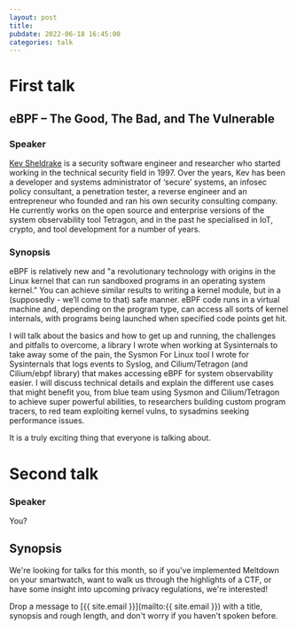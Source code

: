 ```yaml
---
layout: post
title:
pubdate: 2022-06-18 16:45:00
categories: talk
---
```

# First talk

## eBPF – The Good, The Bad, and The Vulnerable

### Speaker

[Kev Sheldrake](https://twitter.com/kevsheldrake) is a security software engineer and researcher who started working in the technical security field in 1997.  Over the years, Kev has been a developer and systems administrator of ‘secure’ systems, an infosec policy consultant, a penetration tester, a reverse engineer and an entrepreneur who founded and ran his own security consulting company.  He currently works on the open source and enterprise versions of the system observability tool Tetragon, and in the past he specialised in IoT, crypto, and tool development for a number of years.

### Synopsis

eBPF is relatively new and "a revolutionary technology with origins in the Linux kernel that can run sandboxed programs in an operating system kernel.” You can achieve similar results to writing a kernel module, but in a (supposedly - we’ll come to that) safe manner. eBPF code runs in a virtual machine and, depending on the program type, can access all sorts of kernel internals, with programs being launched when specified code points get hit.

I will talk about the basics and how to get up and running, the challenges and pitfalls to overcome, a library I wrote when working at Sysinternals to take away some of the pain, the Sysmon For Linux tool I wrote for Sysinternals that logs events to Syslog, and Cilium/Tetragon (and Cilium/ebpf library) that makes accessing eBPF for system observability easier. I will discuss technical details and explain the different use cases that might benefit you, from blue team using Sysmon and Cilium/Tetragon to achieve super powerful abilities, to researchers building custom program tracers, to red team exploiting kernel vulns, to sysadmins seeking performance issues.

It is a truly exciting thing that everyone is talking about.

# Second talk

### Speaker

You?

## Synopsis


We're looking for talks for this month, so if you've implemented Meltdown on your smartwatch,
want to walk us through the highlights of a CTF, or have some insight into upcoming privacy
regulations, we're interested!

Drop a message to [{{ site.email }}](mailto:{{ site.email }}) with a title,
synopsis and rough length, and don't worry if you haven't spoken before.

